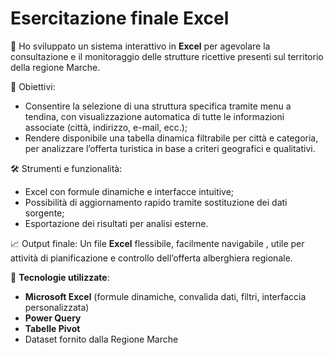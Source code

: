 # Esercitazione finale Excel

🏨 Ho sviluppato un sistema interattivo in **Excel** per agevolare la consultazione e il monitoraggio delle strutture ricettive presenti sul territorio della regione Marche.

🎯 Obiettivi:
- Consentire la selezione di una struttura specifica tramite menu a tendina, con visualizzazione automatica di tutte le informazioni associate (città, indirizzo, e-mail, ecc.);
- Rendere disponibile una tabella dinamica filtrabile per città e categoria, per analizzare l’offerta turistica in base a criteri geografici e qualitativi.

🛠️ Strumenti e funzionalità:
- Excel con formule dinamiche e interfacce intuitive;
- Possibilità di aggiornamento rapido tramite sostituzione dei dati sorgente;
- Esportazione dei risultati per analisi esterne.

📈 Output finale:
Un file **Excel** flessibile, facilmente navigabile , utile per attività di pianificazione e controllo dell’offerta alberghiera regionale.

🔗 **Tecnologie utilizzate**:  
- **Microsoft Excel** (formule dinamiche, convalida dati, filtri, interfaccia personalizzata)
- **Power Query**
- **Tabelle Pivot**  
- Dataset fornito dalla Regione Marche

